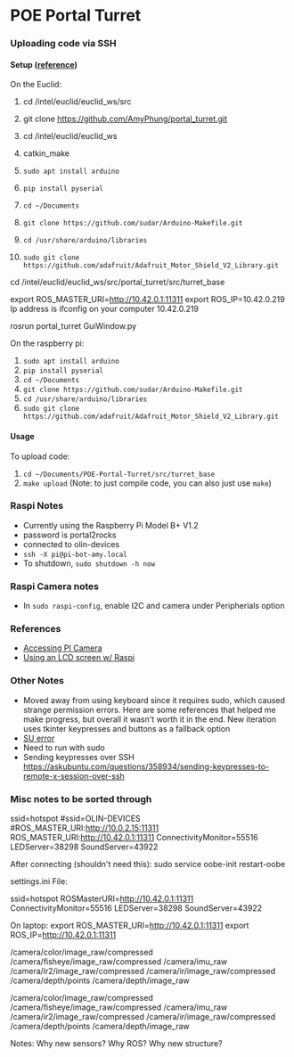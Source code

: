 # POE Portal Turret

### Uploading code via SSH
#### Setup ([reference](https://github.com/sudar/Arduino-Makefile))

On the Euclid:
1. cd /intel/euclid/euclid_ws/src
2. git clone https://github.com/AmyPhung/portal_turret.git
3. cd /intel/euclid/euclid_ws
4. catkin_make


1. `sudo apt install arduino`
2. `pip install pyserial`
3. `cd ~/Documents`
4. `git clone https://github.com/sudar/Arduino-Makefile.git`
5. `cd /usr/share/arduino/libraries`
6. `sudo git clone https://github.com/adafruit/Adafruit_Motor_Shield_V2_Library.git`

cd /intel/euclid/euclid_ws/src/portal_turret/src/turret_base



export ROS_MASTER_URI=http://10.42.0.1:11311
export ROS_IP=10.42.0.219
Ip address is ifconfig on your computer 10.42.0.219

rosrun portal_turret GuiWindow.py

On the raspberry pi:
1. `sudo apt install arduino`
2. `pip install pyserial`
3. `cd ~/Documents`
4. `git clone https://github.com/sudar/Arduino-Makefile.git`
5. `cd /usr/share/arduino/libraries`
6. `sudo git clone https://github.com/adafruit/Adafruit_Motor_Shield_V2_Library.git`

#### Usage
To upload code:
1. `cd ~/Documents/POE-Portal-Turret/src/turret_base`
2. `make upload` (Note: to just compile code, you can also just use `make`)


### Raspi Notes
+ Currently using the Raspberry Pi Model B+ V1.2
+ password is portal2rocks
+ connected to olin-devices
+ `ssh -X pi@pi-bot-amy.local`
+ To shutdown, `sudo shutdown -h now`

### Raspi Camera notes
+ In `sudo raspi-config`, enable I2C and camera under Peripherials option


### References
+ [Accessing PI Camera](https://www.pyimagesearch.com/2015/03/30/accessing-the-raspberry-pi-camera-with-opencv-and-python/)
+ [Using an LCD screen w/ Raspi](https://www.youtube.com/watch?v=cVdSc8VYVBM)

### Other Notes
+ Moved away from using keyboard since it requires sudo, which caused strange permission errors. Here are some references that helped me make progress, but overall it wasn't worth it in the end. New iteration uses tkinter keypresses and buttons as a fallback option
+ [SU error]( https://unix.stackexchange.com/questions/110558/su-with-error-x11-connection-rejected-because-of-wrong-authentication)
+ Need to run with sudo
+ Sending keypresses over SSH https://askubuntu.com/questions/358934/sending-keypresses-to-remote-x-session-over-ssh


### Misc notes to be sorted through

ssid=hotspot
#ssid=OLIN-DEVICES
#ROS_MASTER_URI:http://10.0.2.15:11311
ROS_MASTER_URI:http://10.42.0.1:11311
ConnectivityMonitor=55516
LEDServer=38298
SoundServer=43922

After connecting (shouldn't need this):
sudo service oobe-init restart-oobe


settings.ini File:

ssid=hotspot
ROSMasterURI=http://10.42.0.1:11311
ConnectivityMonitor=55516
LEDServer=38298
SoundServer=43922


On laptop:
export ROS_MASTER_URI=http://10.42.0.1:11311
export ROS_IP=http://10.42.0.1:11311

/camera/color/image_raw/compressed
/camera/fisheye/image_raw/compressed
/camera/imu_raw
/camera/ir2/image_raw/compressed
/camera/ir/image_raw/compressed
/camera/depth/points
/camera/depth/image_raw



/camera/color/image_raw/compressed /camera/fisheye/image_raw/compressed /camera/imu_raw /camera/ir2/image_raw/compressed /camera/ir/image_raw/compressed /camera/depth/points /camera/depth/image_raw


Notes:
Why new sensors?
Why ROS?
Why new structure?
